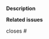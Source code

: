 **Description**

<!-- Please explain the changes you made here. -->

**Related issues**

<!-- Which issues are closed by this PR or are related -->

closes #
